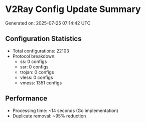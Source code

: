 # V2Ray Config Update Summary
Generated on: 2025-07-25 07:14:42 UTC

## Configuration Statistics
- Total configurations: 22103
- Protocol breakdown:
  - ss: 0 configs
  - ssr: 0 configs
  - trojan: 0 configs
  - vless: 0 configs
  - vmess: 1351 configs

## Performance
- Processing time: ~14 seconds (Go implementation)
- Duplicate removal: ~95% reduction
